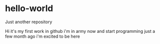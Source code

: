 # hello-world
Just another repository

Hi it's my first work in github
i'm in army now and start programming just a few month ago
i'm excited to be here
